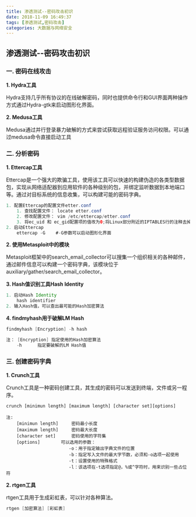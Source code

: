 ```yaml
---
title: 渗透测试--密码攻击初识
date: 2018-11-09 16:49:37
tags: [渗透测试,密码攻击]
categories: 大数据与网络安全
---
```


## 渗透测试--密码攻击初识

### **一.  密码在线攻击**

**1. Hydra工具**

Hydra支持几乎所有协议的在线破解密码，同时也提供命令行和GUI界面两种操作方式通过Hydra-gtk来启动图形化界面。

**2. Medusa工具**

Medusa通过并行登录暴力破解的方式来尝试获取远程验证服务访问权限。可以通过medusa命令直接启动工具

### **二.  分析密码**

**1.  Ettercap工具**

Ettercap是一个强大的欺骗工具，使用该工具可以快速的构建伪造的各类型数据包，实现从网络适配器到应用软件的各种级别的包，并绑定监听数据到本地端口等。通过对目标系统的信息收集，可以构建可能的密码字典。

```Java
1. 配置Ettercap的配置文件etter.conf
	1. 查找配置文件： locate etter.conf
	2. 修改配置文件： vim /etc/ettercap/etter.conf
	3. 将ec_uid 和 ec_gid配置项的值改为0;将Linux部分附近的IPTABLES行的注释去掉
2. 启动Ettercap
	ettercap -G    #-G参数可以启动图形化界面
```

**2.  使用Metasploit中的模块**

Metasploit框架中的search_email_collector可以搜集一个组织相关的各种邮件，通过邮件信息可以构建一个密码字典，该模块位于auxiliary/gather/search_email_collector。

**3.  Hash值识别工具Hash Identity**

```Java
1. 启动Hash Identity
	hash identifier
2. 输入Hash值，可以查出最可能的Hash加密算法
```

**4.  findmyhash用于破解LM Hash**

```Java
findmyhash [Encryption] -h hash

注： [Encryption] 指定使用的Hash加密算法
	-h		指定要破解的LM Hash值
```

### **三.  创建密码字典**

**1.  Crunch工具**

Crunch工具是一种密码创建工具，其生成的密码可以发送到终端，文件或另一程序。

```
crunch [minimun length] [maximum length] [character set][options]

注: 
	[minimun length]	 密码最小长度
	[maximum length]	 密码最大长度
	[character set]  	 密码使用的字符集
	[options]  		 可以选用的参数：
    					-o：用于指定输出字典文件的位置
						-b：指定写入文件的最大字节数，必须和-o选项一起使用
                        -t：设置使用的特殊格式
                        -l：该选项在-t选项指定@，%或^字符时，用来识别一些占位符
```

**2.  rtgen工具**

rtgen工具用于生成彩虹表，可以针对各种算法。

```Java
rtgen [加密算法] [彩虹表]
```

